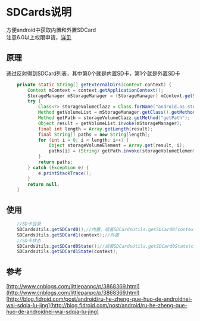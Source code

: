 # SDCards说明
方便android中获取内置和外置SDCard <br>
注意6.0以上权限申请，[详见](http://blog.csdn.net/lmj623565791/article/details/50709663)

## 原理
通过反射得到SDCard列表，其中第0个就是内置SD卡，第1个就是外置SD卡
``` Java
    private static String[] getExternalDirs(Context context) {
        Context mContext = context.getApplicationContext();
        StorageManager mStorageManager = (StorageManager) mContext.getSystemService(Context.STORAGE_SERVICE);
        try {
            Class<?> storageVolumeClazz = Class.forName("android.os.storage.StorageVolume");
            Method getVolumeList = mStorageManager.getClass().getMethod("getVolumeList");
            Method getPath = storageVolumeClazz.getMethod("getPath");
            Object result = getVolumeList.invoke(mStorageManager);
            final int length = Array.getLength(result);
            final String[] paths = new String[length];
            for (int i = 0; i < length; i++) {
                Object storageVolumeElement = Array.get(result, i);
                paths[i] = (String) getPath.invoke(storageVolumeElement);
            }
            return paths;
        } catch (Exception e) {
            e.printStackTrace();
        }
        return null;
    }
```
## 使用
``` java
    //SD卡目录
    SDCardsUtils.getSDCard0();//内置，或者SDCardsUtils.getSDCard0(context)
    SDCardsUtils.getSDCard1(context);//外置
    //SD卡状态
    SDCardsUtils.getSDCard0State();//或者SDCardsUtils.getSDCard0State(context)
    SDCardsUtils.getSDCard1State(context);
```

## 参考
[http://www.cnblogs.com/littlepanpc/p/3868369.html](http://www.cnblogs.com/littlepanpc/p/3868369.html)
[http://blog.fidroid.com/post/android/ru-he-zheng-que-huo-de-androidnei-wai-sdqia-lu-jing](http://blog.fidroid.com/post/android/ru-he-zheng-que-huo-de-androidnei-wai-sdqia-lu-jing)

